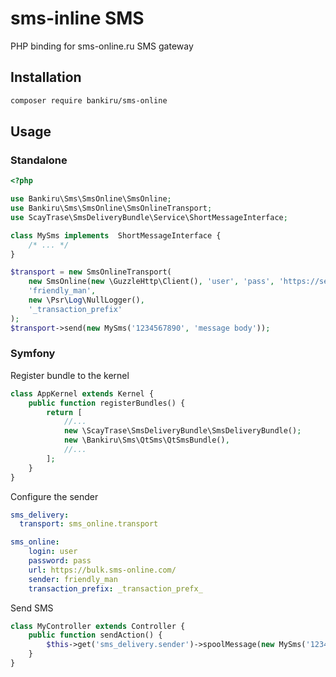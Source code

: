 # sms-inline SMS
PHP binding for sms-online.ru SMS gateway

## Installation

```sh
composer require bankiru/sms-online
```

## Usage

### Standalone

```php
<?php

use Bankiru\Sms\SmsOnline\SmsOnline;
use Bankiru\Sms\SmsOnline\SmsOnlineTransport;
use ScayTrase\SmsDeliveryBundle\Service\ShortMessageInterface;

class MySms implements  ShortMessageInterface {
    /* ... */
}

$transport = new SmsOnlineTransport(
    new SmsOnline(new \GuzzleHttp\Client(), 'user', 'pass', 'https://service.qtelecom.ru/public/http/'),
    'friendly_man',
    new \Psr\Log\NullLogger(),
    '_transaction_prefix'
);
$transport->send(new MySms('1234567890', 'message body'));
```

### Symfony

Register bundle to the kernel

```php
class AppKernel extends Kernel {
    public function registerBundles() {
        return [
            //...
            new \ScayTrase\SmsDeliveryBundle\SmsDeliveryBundle();
            new \Bankiru\Sms\QtSms\QtSmsBundle(),
            //...
        ];
    }
}
```

Configure the sender

```yaml
sms_delivery:
  transport: sms_online.transport

sms_online:
    login: user
    password: pass
    url: https://bulk.sms-online.com/
    sender: friendly_man
    transaction_prefix: _transaction_prefx_
```

Send SMS

```php
class MyController extends Controller {
    public function sendAction() {
        $this->get('sms_delivery.sender')->spoolMessage(new MySms('1234567890', 'message body'));
    }
}
```
